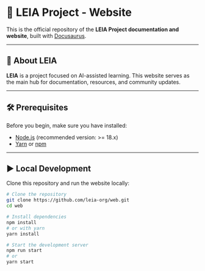 # 🌌 LEIA Project - Website

This is the official repository of the **LEIA Project documentation and website**, built with [Docusaurus](https://docusaurus.io/).

---

## 📖 About LEIA

**LEIA** is a project focused on AI-assisted learning.
This website serves as the main hub for documentation, resources, and community updates.

---

## 🛠️ Prerequisites

Before you begin, make sure you have installed:

- [Node.js](https://nodejs.org/) (recommended version: >= 18.x)  
- [Yarn](https://classic.yarnpkg.com/lang/en/docs/install/) or [npm](https://docs.npmjs.com/downloading-and-installing-node-js-and-npm)  

---

## ▶️ Local Development

Clone this repository and run the website locally:

```bash
# Clone the repository
git clone https://github.com/leia-org/web.git
cd web

# Install dependencies
npm install
# or with yarn
yarn install

# Start the development server
npm run start
# or
yarn start
